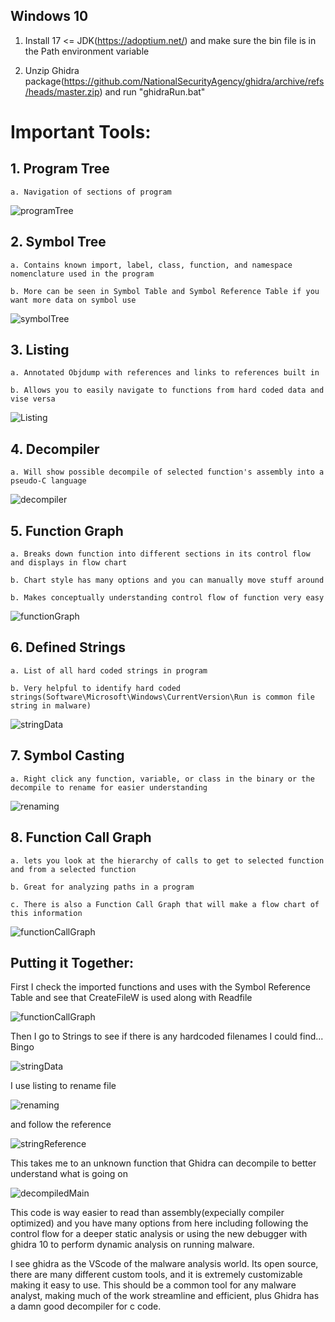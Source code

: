 ## Windows 10
1. Install 17 <= JDK(https://adoptium.net/) and make sure the bin file is in the Path environment variable

2. Unzip Ghidra package(https://github.com/NationalSecurityAgency/ghidra/archive/refs/heads/master.zip) and run "ghidraRun.bat"

# Important Tools:

## 1. Program Tree

    a. Navigation of sections of program 

![programTree](images/programTree.png) 


## 2. Symbol Tree

    a. Contains known import, label, class, function, and namespace nomenclature used in the program

    b. More can be seen in Symbol Table and Symbol Reference Table if you want more data on symbol use


![symbolTree](images/symbolTree.png) 

## 3. Listing

    a. Annotated Objdump with references and links to references built in

    b. Allows you to easily navigate to functions from hard coded data and vise versa

![Listing](images/Listing.png) 


## 4. Decompiler

    a. Will show possible decompile of selected function's assembly into a pseudo-C language

![decompiler](images/decompiler.png) 

## 5. Function Graph

    a. Breaks down function into different sections in its control flow and displays in flow chart

    b. Chart style has many options and you can manually move stuff around

    b. Makes conceptually understanding control flow of function very easy

![functionGraph](images/functionGraph.png) 


## 6. Defined Strings

    a. List of all hard coded strings in program

    b. Very helpful to identify hard coded strings(Software\Microsoft\Windows\CurrentVersion\Run is common file string in malware)

![stringData](images/definedStrings.png) 


## 7. Symbol Casting

    a. Right click any function, variable, or class in the binary or the decompile to rename for easier understanding

![renaming](images/renaming.png) 


## 8. Function Call Graph

    a. lets you look at the hierarchy of calls to get to selected function and from a selected function

    b. Great for analyzing paths in a program

    c. There is also a Function Call Graph that will make a flow chart of this information 

![functionCallGraph](images/functionCallGraph.png) 


## Putting it Together:

First I check the imported functions and uses with the Symbol Reference Table and see that CreateFileW is used along with Readfile

![functionCallGraph](images/CreateFileReference.png) 


Then I go to Strings to see if there is any hardcoded filenames I could find... Bingo

![stringData](images/stringData.png) 

I use listing to rename file 

![renaming](images/renaming.png) 

and follow the reference

![stringReference](images/stringReference.png) 


This takes me to an unknown function that Ghidra can decompile to better understand what is going on

![decompiledMain](images/decompiledMain.png) 


This code is way easier to read than assembly(expecially compiler optimized) and you have many options from here including following the control flow for a deeper static analysis or using the new debugger with ghidra 10 to perform dynamic analysis on running malware.


I see ghidra as the VScode of the malware analysis world. Its open source, there are many different custom tools, and it is extremely customizable making it easy to use. This should be a common tool for any malware analyst, making much of the work streamline and efficient, plus Ghidra has a damn good decompiler for c code.
